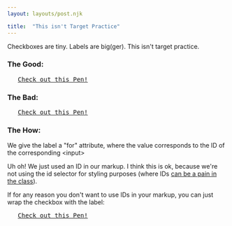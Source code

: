 ```yaml
---
layout: layouts/post.njk

title:  "This isn't Target Practice"
---
```


<p>Checkboxes are tiny. Labels are big(ger). This isn't target practice.<!-- more --></p>

<h3>The Good:</h3>

<pre class="codepen" data-height="300" data-type="result" data-href="CpFrv" data-user="jshawl" data-safe="true"> <code> </code> <a href="http://codepen.io/jshawl/pen/CpFrv">Check out this Pen!</a> </pre>

<script src="http://codepen.io/assets/embed/ei.js"> </script>

<h3>The Bad:</h3>

<pre class="codepen" data-height="300" data-type="result" data-href="Jkwvr" data-user="jshawl" data-safe="true"> <code> </code> <a href="http://codepen.io/jshawl/pen/Jkwvr">Check out this Pen!</a> </pre>

<script src="http://codepen.io/assets/embed/ei.js"> </script>

<h3>The How:</h3>

<p>We give the label a "for" attribute, where the value corresponds to the ID of the corresponding &lt;input></p>

<p>Uh oh! We just used an ID in our markup. I think this is ok, because we're not using the id selector for styling purposes (where IDs <a href='http://csswizardry.com/2011/09/when-using-ids-can-be-a-pain-in-the-class/'>can be a pain in the class</a>).</p>

<p>If for any reason you don't want to use IDs in your markup, you can just wrap the checkbox with the label:</p>

<pre class="codepen" data-height="300" data-type="result" data-href="AKwue" data-user="jshawl" data-safe="true"> <code> </code> <a href="http://codepen.io/jshawl/pen/AKwue">Check out this Pen!</a> </pre>

<script src="http://codepen.io/assets/embed/ei.js"> </script>
